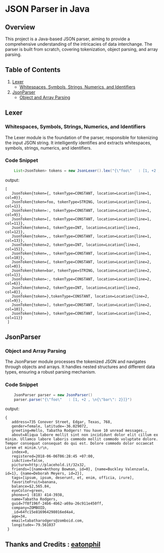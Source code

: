 # JSON Parser in Java

## Overview

This project is a Java-based JSON parser, aiming to provide a comprehensive understanding of the intricacies of data interchange. The parser is built from scratch, covering tokenization, object parsing, and array parsing. 

## Table of Contents

1. [Lexer](#lexer)
    - [Whitespaces, Symbols, Strings, Numerics, and Identifiers](#whitespaces-symbols-strings-numerics-and-identifiers)
2. [JsonParser](#jsonparser)
    - [Object and Array Parsing](#object-and-array-parsing)

## Lexer

### Whitespaces, Symbols, Strings, Numerics, and Identifiers

The Lexer module is the foundation of the parser, responsible for tokenizing the input JSON string. It intelligently identifies and extracts whitespaces, symbols, strings, numerics, and identifiers. 

### Code Snippet

```java
    List<JsonToken> tokens = new JsonLexer().lex("{\"foo\"   : [1, +2 , \n{\"bar\": 2}]}");
```

output:

```
[
   JsonToken{token={, tokenType=CONSTANT, location=Location{line=1, col=0}},
   JsonToken{token=foo, tokenType=STRING, location=Location{line=1, col=1}},
   JsonToken{token=:, tokenType=CONSTANT, location=Location{line=1, col=9}},
   JsonToken{token=[, tokenType=CONSTANT, location=Location{line=1, col=11}},
   JsonToken{token=1, tokenType=INT, location=Location{line=1, col=12}},
   JsonToken{token=,, tokenType=CONSTANT, location=Location{line=1, col=13}},
   JsonToken{token=2, tokenType=INT, location=Location{line=1, col=15}},
   JsonToken{token=,, tokenType=CONSTANT, location=Location{line=1, col=18}},
   JsonToken{token={, tokenType=CONSTANT, location=Location{line=2, col=0}},
   JsonToken{token=bar, tokenType=STRING, location=Location{line=2, col=1}},
   JsonToken{token=:, tokenType=CONSTANT, location=Location{line=2, col=6}},
   JsonToken{token=2, tokenType=INT, location=Location{line=2, col=8}}, 
   JsonToken{token=},tokenType=CONSTANT, location=Location{line=2, col=9}}, 
   JsonToken{token=], tokenType=CONSTANT, location=Location{line=2, col=10}}, 
   JsonToken{token=}, tokenType=CONSTANT, location=Location{line=2, col=11}}
 ]
```

## JsonParser

### Object and Array Parsing

The JsonParser module processes the tokenized JSON and navigates through objects and arrays. It handles nested structures and different data types, ensuring a robust parsing mechanism.

### Code Snippet

```java
    JsonParser parser = new JsonParser()
    parser.parse("{\"foo\"   : [1, +2 , \n{\"bar\": 2}]}")
```

output:

```
{
   address=735 Conover Street, Edgar, Texas, 768,
   gender=female, latitude=-36.029072,
   greeting=Hello, Tabatha Rodgers! You have 10 unread messages.,
   about=Aliqua labore mollit sint non incididunt dolor elit cillum ex minim. Ullamco labore laboris commodo mollit commodo voluptate dolore. Tempor consequat consequat do qui est. Dolore commodo dolor occaecat Lorem et minim.\r\n, 
   index=0, 
   registered=2018-06-06T06:28:45 +07:00, 
   isActive=false, 
   picture=http://placehold.it/32x32, 
   friends=[{name=Anthony Bowman, id=0}, {name=Buckley Valenzuela, id=1}, {name=Deborah Meyers, id=2}], 
   tags=[ipsum, ipsum, deserunt, et, enim, officia, irure], 
   favoriteFruit=banana, 
   balance=$2,565.84, 
   eyeColor=green, 
   phone=+1 (818) 414-3938, 
   name=Tabatha Rodgers, 
   guid=7f8f196f-24b6-4b62-a69a-26c911e450ff, 
   company=ZOMBOID, 
   _id=64fc15e816964298016ed4a4, 
   age=34, 
   email=tabatharodgers@zomboid.com, 
   longitude=-79.561037
 }
```

## Thanks and Credits : [eatonphil](https://github.com/eatonphil)